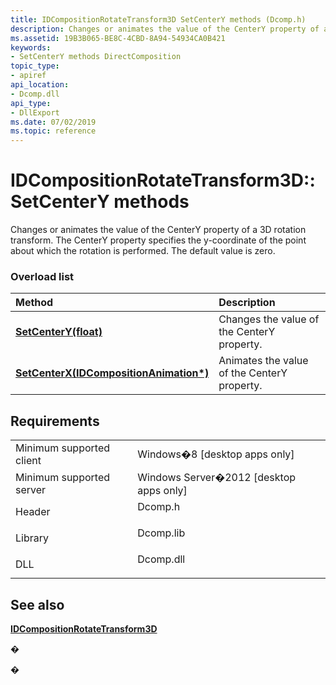 ```yaml
---
title: IDCompositionRotateTransform3D SetCenterY methods (Dcomp.h)
description: Changes or animates the value of the CenterY property of a 3D rotation transform. The CenterY property specifies the y-coordinate of the point about which the rotation is performed. The default value is zero.
ms.assetid: 19B3B065-BE8C-4CBD-8A94-54934CA0B421
keywords:
- SetCenterY methods DirectComposition
topic_type:
- apiref
api_location:
- Dcomp.dll
api_type:
- DllExport
ms.date: 07/02/2019
ms.topic: reference
---
```


# IDCompositionRotateTransform3D::SetCenterY methods

Changes or animates the value of the CenterY property of a 3D rotation transform. The CenterY property specifies the y-coordinate of the point about which the rotation is performed. The default value is zero.

### Overload list



| Method                                                                                                           | Description                                            |
|:-----------------------------------------------------------------------------------------------------------------|:-------------------------------------------------------|
| [**SetCenterY(float)**](https://msdn.microsoft.com/library/Hh448959(v=VS.85).aspx)                                     | Changes the value of the CenterY property.<br/>  |
| [**SetCenterX(IDCompositionAnimation\*)**](https://msdn.microsoft.com/library/Hh448961(v=VS.85).aspx) | Animates the value of the CenterY property.<br/> |



## Requirements



|                                     |                                                                                      |
|-------------------------------------|--------------------------------------------------------------------------------------|
| Minimum supported client<br/> | Windows�8 \[desktop apps only\]<br/>                                           |
| Minimum supported server<br/> | Windows Server�2012 \[desktop apps only\]<br/>                                 |
| Header<br/>                   | <dl> <dt>Dcomp.h</dt> </dl>   |
| Library<br/>                  | <dl> <dt>Dcomp.lib</dt> </dl> |
| DLL<br/>                      | <dl> <dt>Dcomp.dll</dt> </dl> |



## See also

<dl> <dt>

[**IDCompositionRotateTransform3D**](https://msdn.microsoft.com/library/Hh448927(v=VS.85).aspx)
</dt> </dl>

�

�






